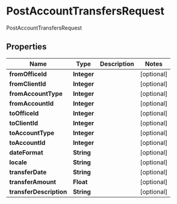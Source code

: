 

# PostAccountTransfersRequest

PostAccountTransfersRequest
## Properties

Name | Type | Description | Notes
------------ | ------------- | ------------- | -------------
**fromOfficeId** | **Integer** |  |  [optional]
**fromClientId** | **Integer** |  |  [optional]
**fromAccountType** | **Integer** |  |  [optional]
**fromAccountId** | **Integer** |  |  [optional]
**toOfficeId** | **Integer** |  |  [optional]
**toClientId** | **Integer** |  |  [optional]
**toAccountType** | **Integer** |  |  [optional]
**toAccountId** | **Integer** |  |  [optional]
**dateFormat** | **String** |  |  [optional]
**locale** | **String** |  |  [optional]
**transferDate** | **String** |  |  [optional]
**transferAmount** | **Float** |  |  [optional]
**transferDescription** | **String** |  |  [optional]



